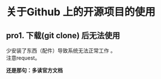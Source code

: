 # 关于Github 上的开源项目的使用

## pro1. 下载(git clone) 后无法使用

少安装了东西（配件）导致系统无法正常工作 。   
注意request。  

**还是那句：多读官方文档**